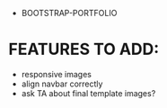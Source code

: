 * BOOTSTRAP-PORTFOLIO

# FEATURES TO ADD:

* responsive images
* align navbar correctly
* ask TA about final template images?